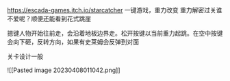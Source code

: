 https://escada-games.itch.io/starcatcher
一键游戏，重力改变
重力解密过关谁不爱呢？顺便还能看到花式跳崖

摁键人物开始往前走，会沿着地板边界走。松开按键以当前重力起跳。在空中按键会向下砸，反转方向，如果有史莱姆会反弹到对面

关卡设计一般


![[Pasted image 20230408011042.png]]